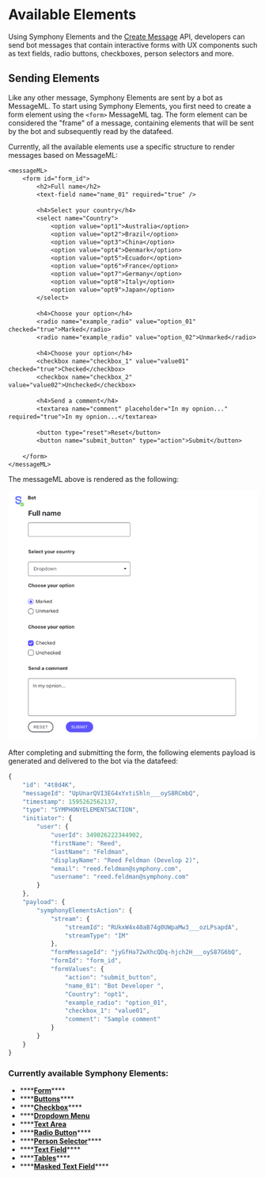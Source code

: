 # Available Elements

Using Symphony Elements and the [Create Message](https://developers.symphony.com/restapi/reference#create-message-v4) API, developers can send bot messages that contain interactive forms with UX components such as text fields, radio buttons, checkboxes, person selectors and more.

## Sending Elements

Like any other message, Symphony Elements are sent by a bot as MessageML. To start using Symphony Elements, you first need to create a form element using the `<form>` MessageML tag. The form element can be considered the "frame" of a message, containing elements that will be sent by the bot and subsequently read by the datafeed.

Currently, all the available elements use a specific structure to render messages based on MessageML:

```markup
<messageML> 
    <form id="form_id"> 
        <h2>Full name</h2>
        <text-field name="name_01" required="true" />

        <h4>Select your country</h4>
        <select name="Country">
            <option value="opt1">Australia</option>
            <option value="opt2">Brazil</option>
            <option value="opt3">China</option>
            <option value="opt4">Denmark</option>
            <option value="opt5">Ecuador</option>
            <option value="opt6">France</option>
            <option value="opt7">Germany</option>
            <option value="opt8">Italy</option>
            <option value="opt9">Japan</option>
        </select>

        <h4>Choose your option</h4>            
        <radio name="example_radio" value="option_01" checked="true">Marked</radio>
        <radio name="example_radio" value="option_02">Unmarked</radio>

        <h4>Choose your option</h4> 
        <checkbox name="checkbox_1" value="value01" checked="true">Checked</checkbox>
        <checkbox name="checkbox_2" value="value02">Unchecked</checkbox>

        <h4>Send a comment</h4> 
        <textarea name="comment" placeholder="In my opnion..." required="true">In my opnion...</textarea>

        <button type="reset">Reset</button>
        <button name="submit_button" type="action">Submit</button>

    </form>
</messageML>
```

The messageML above is rendered as the following:

![](../../../.gitbook/assets/e9e3b93-form-20.9.png)

After completing and submitting the form, the following elements payload is generated and delivered to the bot via the datafeed:

```javascript
{
    "id": "4t8d4K",
    "messageId": "UpUnarQVI3EG4xYxtiShln___oyS8RCmbQ",
    "timestamp": 1595262562137,
    "type": "SYMPHONYELEMENTSACTION",
    "initiator": {
        "user": {
            "userId": 349026222344902,
            "firstName": "Reed",
            "lastName": "Feldman",
            "displayName": "Reed Feldman (Develop 2)",
            "email": "reed.feldman@symphony.com",
            "username": "reed.feldman@symphony.com"
        }
    },
    "payload": {
        "symphonyElementsAction": {
            "stream": {
                "streamId": "RUkxW4x40aB74g0UWpaMw3___ozLPsapdA",
                "streamType": "IM"
            },
            "formMessageId": "jyGfHa72wXhcQDq-hjch2H___oyS87G6bQ",
            "formId": "form_id",
            "formValues": {
                "action": "submit_button",
                "name_01": "Bot Developer ",
                "Country": "opt1",
                "example_radio": "option_01",
                "checkbox_1": "value01",
                "comment": "Sample comment"
            }
        }
    }
}
```

### **Currently available Symphony Elements:** 

* \*\*\*\*[**Form**](form.md)\*\*\*\*
* \*\*\*\*[**Buttons**](buttons.md)\*\*\*\*
* \*\*\*\*[**Checkbox**](checkbox.md)\*\*\*\*
* \*\*\*\*[**Dropdown Menu**](dropdown-menu.md)
* \*\*\*\*[**Text Area**](text-area.md)
* \*\*\*\*[**Radio Button**](radio-button.md)\*\*\*\*
* \*\*\*\*[**Person Selector**](person-selector.md)\*\*\*\*
* \*\*\*\*[**Text Field**](text-field.md)\*\*\*\*
* \*\*\*\*[**Tables**](table-select.md)\*\*\*\*
* \*\*\*\*[**Masked Text Field**](masked-text-field.md)\*\*\*\*

